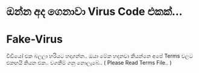 # ඔන්න අද ගෙනාවා Virus Code එකක්...

# Fake-Virus
වීඩියෝ එක බලලා හරියට හදාගන්න.. ඔයා මේක හදනවා කියන්නෙ අපේ Terms වලට එකඟයි කියන එක.. වගකීම් ගනු නොලැබේ.. ( Please Read Terms File.. )
